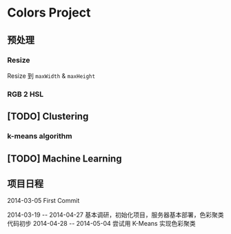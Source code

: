 # Colors Project

## 预处理

### Resize

Resize 到 `maxWidth` & `maxHeight`

### RGB 2 HSL

## [TODO] Clustering

### k-means algorithm

## [TODO] Machine Learning

## 项目日程

2014-03-05 First Commit

2014-03-19 -- 2014-04-27 基本调研，初始化项目，服务器基本部署，色彩聚类代码初步
2014-04-28 -- 2014-05-04 尝试用 K-Means 实现色彩聚类
